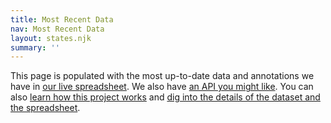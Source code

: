 ```yaml
---
title: Most Recent Data
nav: Most Recent Data
layout: states.njk
summary: ''
---
```

This page is populated with the most up-to-date data and annotations we have in [our live spreadsheet](https://docs.google.com/spreadsheets/u/2/d/e/2PACX-1vRwAqp96T9sYYq2-i7Tj0pvTf6XVHjDSMIKBdZHXiCGGdNC0ypEU9NbngS8mxea55JuCFuua1MUeOj5/pubhtml#). We also have [an API you might like](https://covidtracking.com/api/). You can also [learn how this project works](https://covidtracking.com/about-tracker/) and [dig into the details of the dataset and the spreadsheet](https://covidtracking.com/newsroom-expert-faq/).